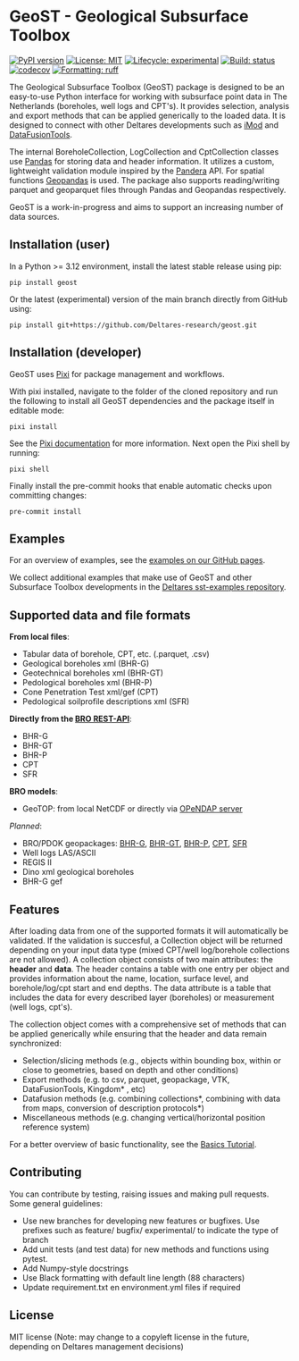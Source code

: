# GeoST - Geological Subsurface Toolbox
[![PyPI version](https://img.shields.io/pypi/v/geost.svg)](https://pypi.org/project/geost)
[![License: MIT](https://img.shields.io/pypi/l/imod)](https://choosealicense.com/licenses/mit)
[![Lifecycle: experimental](https://lifecycle.r-lib.org/articles/figures/lifecycle-experimental.svg)](https://lifecycle.r-lib.org/articles/stages.html)
[![Build: status](https://img.shields.io/github/actions/workflow/status/deltares-research/geost/ci.yml)](https://github.com/Deltares-research/geost/actions)
[![codecov](https://codecov.io/gh/Deltares-research/geost/graph/badge.svg?token=HCNGLWTQ2H)](https://codecov.io/gh/Deltares-research/geost)
[![Formatting: ruff](https://img.shields.io/endpoint?url=https://raw.githubusercontent.com/astral-sh/ruff/main/assets/badge/v2.json)](https://github.com/charliermarsh/ruff)

The Geological Subsurface Toolbox (GeoST) package is designed to be an easy-to-use Python interface for working with subsurface point data in The Netherlands (boreholes, well logs and CPT's). It provides selection, analysis and export methods that can be applied generically to the loaded data. It is designed to connect with other Deltares developments such as [iMod](https://github.com/Deltares/imod-python) and [DataFusionTools](https://publicwiki.deltares.nl/display/TKIP/Data+Fusion+Tools).

The internal BoreholeCollection, LogCollection and CptCollection classes use [Pandas](https://pandas.pydata.org/) for storing data and header information. It utilizes a custom, lightweight validation module inspired by the [Pandera](https://pandera.readthedocs.io/en/stable/) API. For spatial functions [Geopandas](https://geopandas.org/en/stable/) is used. The package also supports reading/writing parquet and geoparquet files through Pandas and Geopandas respectively.

GeoST is a work-in-progress and aims to support an increasing number of data sources.

## Installation (user)
In a Python >= 3.12 environment, install the latest stable release using pip:

    pip install geost

Or the latest (experimental) version of the main branch directly from GitHub using:

    pip install git+https://github.com/Deltares-research/geost.git

## Installation (developer)
GeoST uses [Pixi](https://github.com/prefix-dev/pixi) for package management and workflows.

With pixi installed, navigate to the folder of the cloned repository and run the following to install all GeoST dependencies and the package itself in editable mode:

    pixi install

See the [Pixi documentation](https://pixi.sh/latest/) for more information. Next open
the Pixi shell by running:

    pixi shell

Finally install the pre-commit hooks that enable automatic checks upon committing changes:

    pre-commit install


## Examples
For an overview of examples, see the [examples on our GitHub pages](https://deltares-research.github.io/geost/examples.html).

We collect additional examples that make use of GeoST and other Subsurface Toolbox developments in
the [Deltares sst-examples repository](https://github.com/Deltares-research/sst-examples).

## Supported data and file formats
**From local files**:
- Tabular data of borehole, CPT, etc. (.parquet, .csv)
- Geological boreholes xml (BHR-G)
- Geotechnical boreholes xml (BHR-GT)
- Pedological boreholes xml (BHR-P)
- Cone Penetration Test xml/gef (CPT)
- Pedological soilprofile descriptions xml (SFR)

**Directly from the [BRO REST-API](https://www.bro-productomgeving.nl/bpo/latest/url-s-publieke-rest-services)**:
- BHR-G
- BHR-GT
- BHR-P
- CPT
- SFR

**BRO models**:
- GeoTOP: from local NetCDF or directly via [OPeNDAP server](https://dinodata.nl/opendap/)

*Planned*:
- BRO/PDOK geopackages: [BHR-G](https://service.pdok.nl/bzk/bro-geologisch-booronderzoek/atom/index.xml), [BHR-GT](https://service.pdok.nl/bzk/bro-geotechnischbooronderzoek/atom/v1_0/index.xml), [BHR-P](https://service.pdok.nl/bzk/brobhrpvolledigeset/atom/v1_1/index.xml), [CPT](https://service.pdok.nl/bzk/brocptvolledigeset/atom/v1_0/index.xml), [SFR](https://service.pdok.nl/bzk/bodem/bro-wandonderzoek/atom/index.xml)
- Well logs LAS/ASCII
- REGIS II
- Dino xml geological boreholes
- BHR-G gef

## Features
After loading data from one of the supported formats it will automatically be validated. If the validation is succesful, a Collection object will be returned depending on your input data type (mixed CPT/well log/borehole collections are not allowed). A collection object consists of two main attributes: the **header** and **data**. The header contains a table with one entry per object and provides information about the name, location, surface level, and borehole/log/cpt start and end depths. The data attribute is a table that includes the data for every described layer (boreholes) or measurement (well logs, cpt's).

The collection object comes with a comprehensive set of methods that can be applied generically while ensuring that the header and data remain synchronized:

- Selection/slicing methods (e.g., objects within bounding box, within or close to geometries, based on depth and other conditions)
- Export methods (e.g. to csv, parquet, geopackage, VTK, DataFusionTools, Kingdom* , etc)
- Datafusion methods (e.g. combining collections*, combining with data from maps, conversion of description protocols*)
- Miscellaneous methods (e.g. changing vertical/horizontal position reference system)

For a better overview of basic functionality, see the [Basics Tutorial](https://github.com/Deltares-research/geost/tree/main/tutorials).

## Contributing

You can contribute by testing, raising issues and making pull requests. Some general guidelines:

- Use new branches for developing new features or bugfixes. Use prefixes such as feature/ bugfix/ experimental/ to indicate the type of branch
- Add unit tests (and test data) for new methods and functions using pytest.
- Add Numpy-style docstrings
- Use Black formatting with default line length (88 characters)
- Update requirement.txt en environment.yml files if required

## License
MIT license (Note: may change to a copyleft license in the future, depending on Deltares management decisions)
